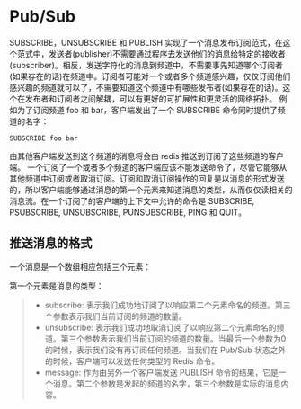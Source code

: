 Pub/Sub
=======

SUBSCRIBE，UNSUBSCRIBE 和 PUBLISH 实现了一个消息发布订阅范式，在这个范式中，发送者(publisher)不需要通过程序去发送他们的消息给特定的接收者(subscriber)。相反，发送字符化的消息到频道中，不需要事先知道哪个订阅者(如果存在的话)在频道中。订阅者可能对一个或者多个频道感兴趣，仅仅订阅他们感兴趣的频道就可以了，不需要知道这个频道中有哪些发布者(如果存在的话)。这个在发布者和订阅者之间解耦，可以有更好的可扩展性和更灵活的网络拓扑。
例如为了订阅频道 foo 和 bar，客户端发出了一个 SUBSCRIBE 命令同时提供了频道的名字：

```
SUBSCRIBE foo bar
```

由其他客户端发送到这个频道的消息将会由 redis 推送到订阅了这些频道的客户端。
一个订阅了一个或者多个频道的客户端应该不能发送命令了，尽管它能够从其他频道中订阅或者取消订阅。订阅和取消订阅操作的回复是以消息的形式发送的，所以客户端能够通过消息的第一个元素来知道消息的类型，从而仅仅读相关的消息流。在一个订阅了的客户端的上下文中允许的命令是 SUBSCRIBE, PSUBSCRIBE, UNSUBSCRIBE, PUNSUBSCRIBE, PING 和 QUIT。

## 推送消息的格式

一个消息是一个数组相应包括三个元素：

第一个元素是消息的类型：

> + subscribe: 表示我们成功地订阅了以响应第二个元素命名的频道。第三个参数表示我们当前订阅的频道的数量。
> + unsubscribe: 表示我们成功地取消订阅了以响应第二个元素命名的频道。第三个参数表示我们当前订阅的频道的数量。当最后一个参数为0的时候，表示我们没有再订阅任何频道。当我们在 Pub/Sub 状态之外的时候，客户端可以发送任何类型的 Redis 命令。
> + message: 作为由另外一个客户端发送 PUBLISH 命令的结果，它是一个消息。第二个参数是发起的频道的名字，第三个参数是实际的消息内容。
